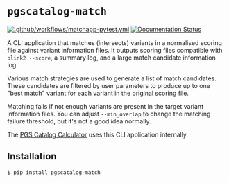 # `pgscatalog-match`

[![.github/workflows/matchapp-pytest.yml](https://github.com/PGScatalog/pygscatalog/actions/workflows/matchapp-pytest.yml/badge.svg?branch=main)](https://github.com/PGScatalog/pygscatalog/actions/workflows/matchapp-pytest.yml)
[![Documentation Status](https://readthedocs.org/projects/pygscatalog/badge/?version=latest)](https://pygscatalog.readthedocs.io/en/latest/how-to/guides/match.html)

A CLI application that matches (intersects) variants in a normalised scoring file against variant information files. It outputs scoring files compatible with `plink2 --score`, a summary log, and a large match candidate information log.

Various match strategies are used to generate a list of match candidates. These candidates are filtered by user parameters to produce up to one "best match"  variant for each variant in the original scoring file.

Matching fails if not enough variants are present in the target variant information files. You can adjust `--min_overlap` to change the matching failure threshold, but it's not a good idea normally.

The [PGS Catalog Calculator](https://github.com/PGScatalog/pgsc_calc) uses this CLI application internally. 

## Installation 

```
$ pip install pgscatalog-match
```
